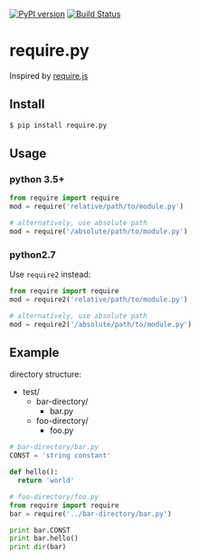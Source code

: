 [![PyPI version](https://badge.fury.io/py/require.py.svg)](https://badge.fury.io/py/require.py)
[![Build Status](https://travis-ci.org/pcattori/require.py.svg?branch=master)](https://travis-ci.org/pcattori/require.py)

# require.py

Inspired by [require.js](http://requirejs.org/)

## Install

```bash
$ pip install require.py
```

## Usage

### python 3.5+

```python
from require import require
mod = require('relative/path/to/module.py')

# alternatively, use absolute path
mod = require('/absolute/path/to/module.py')
```

### python2.7

Use `require2` instead:

```python
from require import require
mod = require2('relative/path/to/module.py')

# alternatively, use absolute path
mod = require2('/absolute/path/to/module.py')
```

## Example

directory structure:
- test/
  - bar-directory/
    - bar.py
  - foo-directory/
    - foo.py

```python
# bar-directory/bar.py
CONST = 'string constant'

def hello():
  return 'world'
```

```python
# foo-directory/foo.py
from require import require
bar = require('../bar-directory/bar.py')

print bar.CONST
print bar.hello()
print dir(bar)
```

